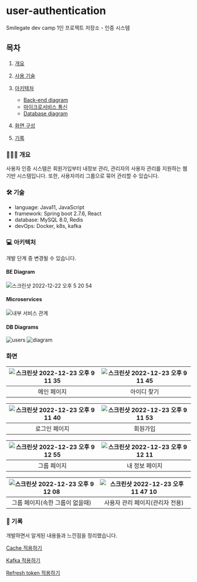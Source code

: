# user-authentication
Smilegate dev camp 1인 프로젝트 저장소 - 인증 시스템

## 목차
1. [개요](#-개요)

2. [사용 기술](#-기술)

3. [아키텍처](#-아키텍처)
    - [Back-end diagram](#be-diagram)
    - [마이크로서비스 통신](#microservices)
    - [Database diagram](#db-diagrams)

4. [화면 구성](#화면)

5. [기록](#-기술)

### 👩🏻‍🔧 개요
사용자 인증 시스템은 회원가입부터 내정보 관리, 관리자의 사용자 관리를 지원하는 웹 기반 시스템입니다. 또한, 사용자끼리 그룹으로 묶어 관리할 수 있습니다.

### 🛠 기술
- language: Java11, JavaScript
- framework: Spring boot 2.7.6, React
- database: MySQL 8.0, Redis
- devOps: Docker, k8s, kafka

### 💻 아키텍처
개발 단계 중 변경될 수 있습니다.
#### BE Diagram
![스크린샷 2022-12-22 오후 5 20 54](https://user-images.githubusercontent.com/58351498/209089805-d0d81618-b6e5-4799-8fb4-bbe1cf7cd5c4.png)
#### Microservices
![내부 서비스 관계](https://user-images.githubusercontent.com/58351498/208632973-fd3fd046-9d73-44be-b2c8-fa20752fa8db.png)
#### DB Diagrams
![users](https://user-images.githubusercontent.com/58351498/208630845-87e4ac8e-e7eb-4157-8a58-1d1a4112db87.png)
![diagram](https://user-images.githubusercontent.com/58351498/208630856-d5966521-0287-4e8a-ae7a-1e90b095928d.png)

### 화면

| ![스크린샷 2022-12-23 오후 9 11 35](https://user-images.githubusercontent.com/58351498/209353236-f38f010f-8777-4409-a9d3-3309e553ac30.png) | ![스크린샷 2022-12-23 오후 9 11 45](https://user-images.githubusercontent.com/58351498/209353233-f1701eed-c2d6-40a1-be79-7b9b722470d6.png) |
|:--------------------------------------------------------------------------------------------------------------------------------------------:|:--------------------------------------------------------------------------------------------------------------------------------------------:|
 |                                                                                                     메인 페이지                                   |                                                                    아이디 찾기                                                                    |

|  ![스크린샷 2022-12-23 오후 9 11 40](https://user-images.githubusercontent.com/58351498/209353235-f4a1600b-856a-4bd8-a8a0-b6e0880137ff.png)  | ![스크린샷 2022-12-23 오후 9 11 53](https://user-images.githubusercontent.com/58351498/209353231-0d4e8eea-72e7-4445-9204-f1f3c3be1f5a.png) |
|:----------------------------------------------------------------------------------------------------------------------------------------------:|:--------------------------------------------------------------------------------------------------------------------------------------------:|
|                                                                    로그인 페이지                                                                     |                                                                     회원가입                                                                     |

|  ![스크린샷 2022-12-23 오후 9 12 55](https://user-images.githubusercontent.com/58351498/209353222-cfaba590-3ff9-4964-88c4-e1f321cef327.png)  |  ![스크린샷 2022-12-23 오후 9 12 11](https://user-images.githubusercontent.com/58351498/209353224-995b9167-5f81-4a2d-a4f6-7d4332763373.png)  |
|:----------------------------------------------------------------------------------------------------------------------------------------------:|:----------------------------------------------------------------------------------------------------------------------------------------------:|
|                                                                     그룹 페이지                                                                     | 내 정보 페이지                                                                                                                                     |

| ![스크린샷 2022-12-23 오후 9 12 08](https://user-images.githubusercontent.com/58351498/209353229-181fec35-45c6-42a0-badc-875a36d7a209.png) | ![스크린샷 2022-12-23 오후 11 47 10](https://user-images.githubusercontent.com/58351498/209354867-e5dc5d85-7988-4908-b77f-457ca68f453e.png) |
|:--------------------------------------------------------------------------------------------------------------------------------------------:|:---------------------------------------------------------------------------------------------------------------------------------------------:|
|                                                              그룹 페이지(속한 그룹이 없을때)                                                              |                                                              사용자 관리 페이지(관리자 전용)                                                               |
### 📃 기록
개발하면서 알게된 내용들과 느낀점을 정리했습니다.

[Cache 적용하기](https://velog.io/@mardi2020/Cache-%EC%A0%81%EC%9A%A9%ED%95%98%EA%B8%B0)

[Kafka 적용하기](https://velog.io/@mardi2020/kafka-%EC%A0%81%EC%9A%A9%ED%95%98%EA%B8%B0)

[Refresh token 적용하기](https://velog.io/@mardi2020/JWT-access-token-refresh-token)